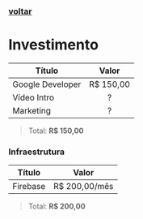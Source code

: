 ### [voltar](../README.md)

# Investimento

|        Título     |     Valor     |
| ----------------- | :-----------: |
| Google Developer  |   R$ 150,00   |
| Vídeo Intro       |       ?       |
| Marketing         |       ?       |
> Total: **R$ 150,00**

### Infraestrutura
|        Título     |     Valor     |
| ----------------- | :-----------: |
| Firebase          | R$ 200,00/mês |
> Total: **R$ 200,00**
